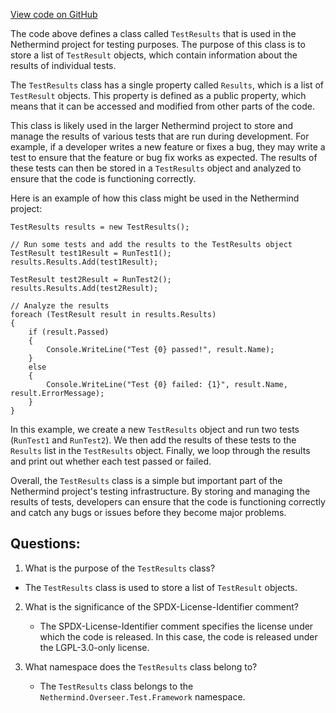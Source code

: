 [View code on GitHub](https://github.com/NethermindEth/nethermind/src/Nethermind/Nethermind.Overseer.Test/Framework/TestResults.cs)

The code above defines a class called `TestResults` that is used in the Nethermind project for testing purposes. The purpose of this class is to store a list of `TestResult` objects, which contain information about the results of individual tests. 

The `TestResults` class has a single property called `Results`, which is a list of `TestResult` objects. This property is defined as a public property, which means that it can be accessed and modified from other parts of the code. 

This class is likely used in the larger Nethermind project to store and manage the results of various tests that are run during development. For example, if a developer writes a new feature or fixes a bug, they may write a test to ensure that the feature or bug fix works as expected. The results of these tests can then be stored in a `TestResults` object and analyzed to ensure that the code is functioning correctly. 

Here is an example of how this class might be used in the Nethermind project:

```
TestResults results = new TestResults();

// Run some tests and add the results to the TestResults object
TestResult test1Result = RunTest1();
results.Results.Add(test1Result);

TestResult test2Result = RunTest2();
results.Results.Add(test2Result);

// Analyze the results
foreach (TestResult result in results.Results)
{
    if (result.Passed)
    {
        Console.WriteLine("Test {0} passed!", result.Name);
    }
    else
    {
        Console.WriteLine("Test {0} failed: {1}", result.Name, result.ErrorMessage);
    }
}
```

In this example, we create a new `TestResults` object and run two tests (`RunTest1` and `RunTest2`). We then add the results of these tests to the `Results` list in the `TestResults` object. Finally, we loop through the results and print out whether each test passed or failed. 

Overall, the `TestResults` class is a simple but important part of the Nethermind project's testing infrastructure. By storing and managing the results of tests, developers can ensure that the code is functioning correctly and catch any bugs or issues before they become major problems.
## Questions: 
 1. What is the purpose of the `TestResults` class?
   - The `TestResults` class is used to store a list of `TestResult` objects.

2. What is the significance of the SPDX-License-Identifier comment?
   - The SPDX-License-Identifier comment specifies the license under which the code is released. In this case, the code is released under the LGPL-3.0-only license.

3. What namespace does the `TestResults` class belong to?
   - The `TestResults` class belongs to the `Nethermind.Overseer.Test.Framework` namespace.